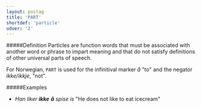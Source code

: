 ```yaml
---
layout: postag
title: 'PART'
shortdef: 'particle'
udver: '2'
---
```

#####Definition
Particles are function words that must be associated with another word or phrase to impart meaning and that do not satisfy definitions of other universal parts of speech.

For Norwegian, `PART` is used for the infinitival marker *å* "to" and the negator *ikke/ikkje*, "not".

#####Examples
* _Han liker <b>ikke</b> <b>å</b> spise is_ "He does not like to eat icecream"
<!-- Interlanguage links updated St lis 3 20:58:12 CET 2021 -->
